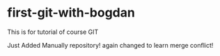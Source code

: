 # first-git-with-bogdan
This is for tutorial of course GIT

Just Added Manually repository!
again changed to learn merge conflict!

